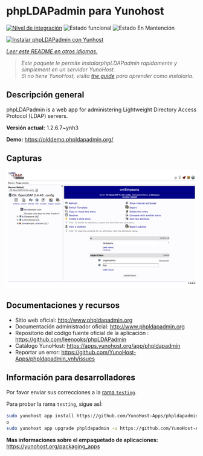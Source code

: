 <!--
Este archivo README esta generado automaticamente<https://github.com/YunoHost/apps/tree/master/tools/readme_generator>
No se debe editar a mano.
-->

# phpLDAPadmin para Yunohost

[![Nivel de integración](https://apps.yunohost.org/badge/integration/phpldapadmin)](https://ci-apps.yunohost.org/ci/apps/phpldapadmin/)
![Estado funcional](https://apps.yunohost.org/badge/state/phpldapadmin)
![Estado En Mantención](https://apps.yunohost.org/badge/maintained/phpldapadmin)

[![Instalar phpLDAPadmin con Yunhost](https://install-app.yunohost.org/install-with-yunohost.svg)](https://install-app.yunohost.org/?app=phpldapadmin)

*[Leer este README en otros idiomas.](./ALL_README.md)*

> *Este paquete le permite instalarphpLDAPadmin rapidamente y simplement en un servidor YunoHost.*  
> *Si no tiene YunoHost, visita [the guide](https://yunohost.org/install) para aprender como instalarla.*

## Descripción general

phpLDAPadmin is a web app for administering Lightweight Directory Access Protocol (LDAP) servers.

**Versión actual:** 1.2.6.7~ynh3

**Demo:** <https://olddemo.phpldapadmin.org/>

## Capturas

![Captura de phpLDAPadmin](./doc/screenshots/screenshot.png)

## Documentaciones y recursos

- Sitio web oficial: <http://www.phpldapadmin.org>
- Documentación administrador oficial: <http://www.phpldapadmin.org>
- Repositorio del código fuente oficial de la aplicación : <https://github.com/leenooks/phpLDAPadmin>
- Catálogo YunoHost: <https://apps.yunohost.org/app/phpldapadmin>
- Reportar un error: <https://github.com/YunoHost-Apps/phpldapadmin_ynh/issues>

## Información para desarrolladores

Por favor enviar sus correcciones a la [rama `testing`](https://github.com/YunoHost-Apps/phpldapadmin_ynh/tree/testing).

Para probar la rama `testing`, sigue asÍ:

```bash
sudo yunohost app install https://github.com/YunoHost-Apps/phpldapadmin_ynh/tree/testing --debug
o
sudo yunohost app upgrade phpldapadmin -u https://github.com/YunoHost-Apps/phpldapadmin_ynh/tree/testing --debug
```

**Mas informaciones sobre el empaquetado de aplicaciones:** <https://yunohost.org/packaging_apps>
